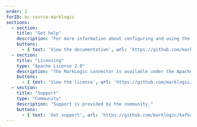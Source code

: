 ```yaml
---
order: 2
forID: kc-source-marklogic
sections:
  - section:
    title: "Get help"
    description: "For more information about configuring and using the connector, see the documentation."
    buttons:
      - { text: 'View the documentation', url: 'https://github.com/marklogic/kafka-marklogic-connector' }
  - section:
    title: "Licensing"
    type: "Apache License 2.0"
    description: "The MarkLogic connector is available under the Apache License 2.0 license."
    buttons:
      - { text: 'View the license', url: 'https://github.com/marklogic/kafka-marklogic-connector/blob/master/LICENSE.txt' }
  - section:
    title: "Support"
    type: "Community"
    description: "Support is provided by the community."
    buttons:
      - { text: 'Get support', url: 'https://github.com/marklogic/kafka-marklogic-connector/issues' }
---
```

